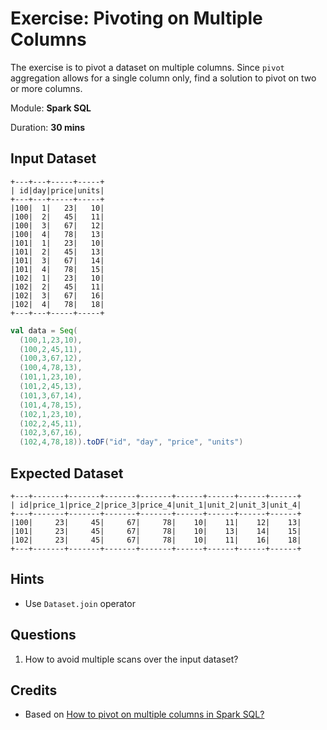 # Exercise: Pivoting on Multiple Columns

The exercise is to pivot a dataset on multiple columns. Since `pivot` aggregation allows for a single column only, find a solution to pivot on two or more columns.

Module: **Spark SQL**

Duration: **30 mins**

## Input Dataset

```text
+---+---+-----+-----+
| id|day|price|units|
+---+---+-----+-----+
|100|  1|   23|   10|
|100|  2|   45|   11|
|100|  3|   67|   12|
|100|  4|   78|   13|
|101|  1|   23|   10|
|101|  2|   45|   13|
|101|  3|   67|   14|
|101|  4|   78|   15|
|102|  1|   23|   10|
|102|  2|   45|   11|
|102|  3|   67|   16|
|102|  4|   78|   18|
+---+---+-----+-----+
```

```scala
val data = Seq(
  (100,1,23,10),
  (100,2,45,11),
  (100,3,67,12),
  (100,4,78,13),
  (101,1,23,10),
  (101,2,45,13),
  (101,3,67,14),
  (101,4,78,15),
  (102,1,23,10),
  (102,2,45,11),
  (102,3,67,16),
  (102,4,78,18)).toDF("id", "day", "price", "units")
```

## Expected Dataset

```text
+---+-------+-------+-------+-------+------+------+------+------+
| id|price_1|price_2|price_3|price_4|unit_1|unit_2|unit_3|unit_4|
+---+-------+-------+-------+-------+------+------+------+------+
|100|     23|     45|     67|     78|    10|    11|    12|    13|
|101|     23|     45|     67|     78|    10|    13|    14|    15|
|102|     23|     45|     67|     78|    10|    11|    16|    18|
+---+-------+-------+-------+-------+------+------+------+------+
```

<!--
val daily_prices = data.withColumn("daily_price", concat(lit("price_"), $"day"))
val prices = daily_prices.groupBy("id").pivot("daily_price").agg(first($"price"))

val daily_units = data.withColumn("daily_unit", concat(lit("unit_"), $"day"))
val units = daily_units.groupBy("id").pivot("daily_unit").agg(first($"units"))

val solution = prices.join(units, "id").orderBy("id")
-->

## Hints

* Use `Dataset.join` operator

## Questions

1. How to avoid multiple scans over the input dataset?

## Credits

* Based on [How to pivot on multiple columns in Spark SQL?](https://stackoverflow.com/q/45035940/1305344)
